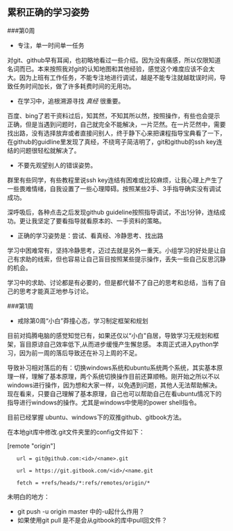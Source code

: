 ## 累积正确的学习姿势

###第0周

- 专注，单一时间单一任务


对git、github早有耳闻，也初略地看过一些介绍。因为没有痛感，所以仅限知道名词而已。本来按照我对git的认知地图和其他经验，感觉这个难度应该不会太大。因为上班有工作任务，不能专注地进行调试，越是不能专注就越耽误时间，导致任务时间加长，做了许多耗费时间的无用功。

- 在学习中，追根溯源寻找 *真经* 很重要。

百度、bing了若干资料过后，知其然，不知其所以然，按照操作，有些也会提示正确，但是当遇到问题时，自己就完全不能解决，一片茫然。在一片茫然中，需要找出路，没有选择放弃或者直接问别人，终于静下心来把课程指导宝典看了一下，在github的guidline里发现了真经，不绕弯子简洁明了，git和github的ssh key连结的问题很轻松就解决了。

- 不要先观望别人的错误姿势。

群里有些同学，有些教程里说ssh key连结有困难或比较麻烦，让我心理上产生了一些畏难情绪，自我设置了一些心理障碍。按照某些2手、3手指导确实没有调试成功。

深呼吸后，各种点击之后发现github guideline按照指导调试，不出1分钟，连结成功。更让我坚定了要看指导就看原本的、一手资料的策略。

- 正确的学习姿势是：尝试、看真经、冷静思考、找出路

学习中困难常有，坚持冷静思考，迈过去就是另外一重天。小组学习的好处是让自己有求助的线索，但也容易让自己盲目按照某些提示操作，丢失一些自己反思沉静的机会。

学习中的求助、讨论都是有必要的，但是都代替不了自己的思考和总结，当有了自己的思考才能真正地参与讨论。

###第1周

- 戒除第0周“小白”莽撞心态，学习制定框架和规划

目前对捣腾电脑的感觉知觉已有，如果还仅以“小白"自居，导致学习无规划和框架，盲目原谅自己效率低下,从而进步缓慢产生懈怠感。
本周正式进入python学习，因为前一周的落后导致还在补习上周的不足。

导致补习相对落后的有：切换windows系统和ubuntu系统两个系统，其实基本原理一样，理解了基本原理，两个系统切换操作目前还算顺畅。刚开始之所以不以windows进行操作，因为想和大家一样，以免遇到问题，其他人无法帮助解决。现在看来，只要自己理解了基本原理，自己也可以帮助自己在看ubuntu情况下的指导进行windows的操作。尤其是windows中使用的power shell指令。

目前已经掌握 ubuntu、windows下的双推github、gitbook方法。

在本地git库中修改.git文件夹里的config文件如下：

[remote "origin"]
         
       url = git@github.com:<id>/<name>.git
       
       url = https://git.gitbook.com/<id>/<name.git
     
       fetch = +refs/heads/*:refs/remotes/origin/* 



未明白的地方：
* git push -u origin master 中的-u起什么作用？
* 如果使用git pull 是不是会从gitbook的库中pull回文件？


